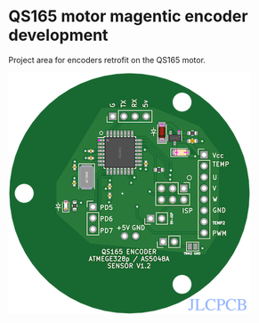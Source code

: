 # QS165 motor magentic encoder development

Project area for encoders retrofit on the QS165 motor. 

<img src="pics/PCB_pic.png" title="Encoder PCB">

